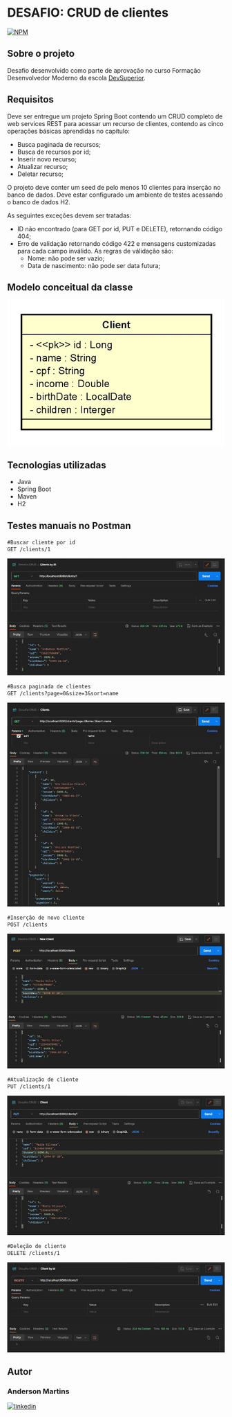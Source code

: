 # DESAFIO: CRUD de clientes
[![NPM](https://img.shields.io/npm/l/react)](https://github.com/anderson-aguiar/desafioCRUD/blob/main/LICENSE)

## Sobre o projeto
Desafio desenvolvido como parte de aprovação no curso Formação Desenvolvedor Moderno da escola [DevSuperior](https://devsuperior.com "Site da DevSuperior").

## Requisitos
Deve ser entregue um projeto Spring Boot contendo um CRUD completo de web services REST para acessar um recurso de clientes, contendo as cinco operações básicas aprendidas no capítulo:
  - Busca paginada de recursos;
  - Busca de recursos por id;
  - Inserir novo recurso;
  - Atualizar recurso;
  - Deletar recurso;

O projeto deve conter um seed de pelo menos 10 clientes para inserção no banco de dados. Deve estar configurado um ambiente de testes acessando o banco de dados H2.

As seguintes exceções devem ser tratadas:
  - ID não encontrado (para GET por id, PUT e DELETE), retornando código 404;
  - Erro de validação retornando código 422 e mensagens customizadas para cada campo inválido. As regras de válidação são:
    - Nome: não pode ser vazio;
    - Data de nascimento: não pode ser data futura;
 ## Modelo conceitual da classe
 ![Classe Client](https://github.com/anderson-aguiar/desafioCRUD/blob/main/assets/clientjpg.jpg)
 
 ## Tecnologias utilizadas
 - Java
 - Spring Boot
 - Maven
 - H2
 ## Testes manuais no Postman
 ```http
 #Buscar cliente por id
 GET /clients/1
 ```
 ![GET by id](https://github.com/anderson-aguiar/desafioCRUD/blob/main/assets/get-by-id.jpg)
 
 ```http
 #Busca paginada de clientes
 GET /clients?page=0&size=3&sort=name
 ```
 ![GET pageable](https://github.com/anderson-aguiar/desafioCRUD/blob/main/assets/get-pageable.jpg)
 ```http
 #Inserção de novo cliente
 POST /clients
 ```
 ![POST new client](https://github.com/anderson-aguiar/desafioCRUD/blob/main/assets/post-client.jpg)
 ```http
 #Atualização de cliente
 PUT /clients/1
 ```
 ![PUT client](https://github.com/anderson-aguiar/desafioCRUD/blob/main/assets/put-client.jpg)
 ```http
 #Deleção de cliente
 DELETE /clients/1
 ```
 ![DELETE client](https://github.com/anderson-aguiar/desafioCRUD/blob/main/assets/delete-client.jpg)
 
 ## Autor
 ### Anderson Martins
 [![linkedin](https://img.shields.io/badge/LinkedIn-0077B5?style=for-the-badge&logo=linkedin&logoColor=white)](https://www.linkedin.com/in/anderson-martins-0a062810b)
